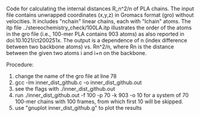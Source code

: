 Code for calculating the internal distances R_n^2/n of PLA chains.
The input file contains unwrapped coordinates (x,y,z) in Gromacs format (gro) without velocities. 
It includes "nchain" linear chains, each with "lchain" atoms. The itp file ../stereochemistry_check/100LA.itp illustrates the order of the atoms in the gro file (i.e., 100-mer PLA contains 903 atoms) as also reported in doi:10.1021/ct200251x.
The output is a dependence of n (index difference between two backbone atoms) vs. Rn^2/n, where Rn is the distance between the given two atoms i and i+n on the backbone.

Procedure:
1) change the name of the gro file at line 78
2) gcc -lm inner_dist_github.c -o inner_dist_github.out
3) see the flags with ./inner_dist_github.out
4) run ./inner_dist_github.out -f 100 -p 70 -k 903 -o 10 for a system of 70 100-mer chains with 100 frames, from which first 10 will be skipped.
5) use "gnuplot inner_dist_github.g" to plot the results 
